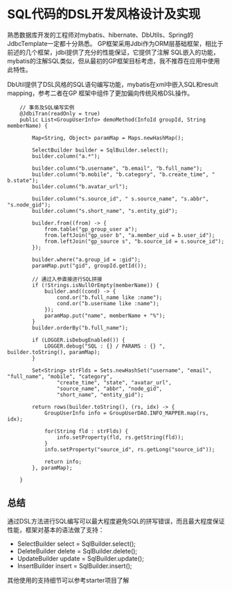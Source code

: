 # SQL代码的DSL开发风格设计及实现

熟悉数据库开发的工程师对mybatis、hibernate、DbUtils、Spring的JdbcTemplate一定都十分熟悉。
GP框架采用Jdbi作为ORM层基础框架，相比于前述的几个框架，jdbi提供了充分的性能保证，它提供了注解
SQL嵌入的功能，mybatis的注解SQL类似，但从最初的GP框架目标考虑，我不推荐在应用中使用此特性。

DbUtil提供了DSL风格的SQL语句编写功能，mybatis在xml中嵌入SQL和result mapping，参考二者在GP
框架中组件了更加偏向传统风格DSL操作。

```
    // 事务及SQL编写实例
	@JdbiTran(readOnly = true)
	public List<GroupUserInfo> demoMethod(InfoId groupId, String memberName) {
		
		Map<String, Object> paramMap = Maps.newHashMap();

		SelectBuilder builder = SqlBuilder.select();
		builder.column("a.*");
		
		builder.column("b.username", "b.email", "b.full_name");
		builder.column("b.mobile", "b.category", "b.create_time", " b.state");
		builder.column("b.avatar_url");
		
		builder.column("s.source_id", " s.source_name", "s.abbr", "s.node_gid");
		builder.column("s.short_name", "s.entity_gid");
		
		builder.from((from) -> {
			from.table("gp_group_user a");
			from.leftJoin("gp_user b", "a.member_uid = b.user_id");
			from.leftJoin("gp_source s", "b.source_id = s.source_id");
		});

		builder.where("a.group_id = :gid");
		paramMap.put("gid", groupId.getId());
		
		// 通过入参直接进行SQL拼接
		if (!Strings.isNullOrEmpty(memberName)) {
			builder.and((cond) -> {
				cond.or("b.full_name like :name");
				cond.or("b.username like :name");
			});
			paramMap.put("name", memberName + "%");
		}
		builder.orderBy("b.full_name");

		if (LOGGER.isDebugEnabled()) {
			LOGGER.debug("SQL : {} / PARAMS : {} ", builder.toString(), paramMap);
		}
		
		Set<String> strFlds = Sets.newHashSet("username", "email", "full_name", "mobile", "category", 
				"create_time", "state", "avatar_url", 
				"source_name", "abbr", "node_gid",
				"short_name", "entity_gid");
		
		return rows(builder.toString(), (rs, idx) -> {
			GroupUserInfo info = GroupUserDAO.INFO_MAPPER.map(rs, idx);
			
			for(String fld : strFlds) {
				info.setProperty(fld, rs.getString(fld));
			}
			info.setProperty("source_id", rs.getLong("source_id"));
			
			return info;
		}, paramMap);

	}

```

## 总结

通过DSL方法进行SQL编写可以最大程度避免SQL的拼写错误，而且最大程度保证性能，框架对基本的语法做了支持：

* SelectBuilder select = SqlBuilder.select();
* DeleteBuilder delete = SqlBuilder.delete();
* UpdateBuilder update = SqlBuilder.update();
* InsertBuilder insert = SqlBuilder.insert();

其他使用的支持细节可以参考starter项目了解
